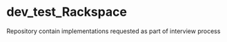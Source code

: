 dev_test_Rackspace
==================

Repository contain implementations requested as part of interview process
